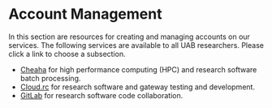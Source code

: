# Account Management

In this section are resources for creating and managing accounts on our services. The following services are available to all UAB researchers. Please click a link to choose a subsection.

- [Cheaha](cheaha_account.md) for high performance computing (HPC) and research software batch processing.
- [Cloud.rc](cloud_rc_account.md) for research software and gateway testing and development.
- [GitLab](gitlab_account.md) for research software code collaboration.
